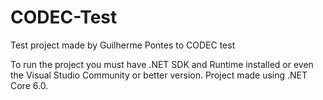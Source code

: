 # CODEC-Test
Test project made by Guilherme Pontes to CODEC test

To run the project you must have .NET SDK and Runtime installed or even the Visual Studio Community or better version.
Project made using .NET Core 6.0.
